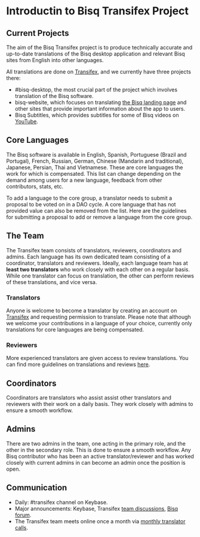 # Introductin to Bisq Transifex Project

## Current Projects
The aim of the Bisq Transifex project is to produce technically accurate and up-to-date translations of the Bisq desktop application and relevant Bisq sites from English into other languages.

All translations are done on [Transifex](https://www.transifex.com/bisq/), and we currently have three projects there:
- #bisq-desktop, the most crucial part of the project which involves translation of the Bisq software. 
- bisq-website, which focuses on translating [the Bisq landing page](https://bisq.network/) and other sites that provide important information about the app to users.
- Bisq Subtitles, which provides subtitles for some of Bisq videos on [YouTube](https://www.youtube.com/c/bisq-network).

## Core Languages
The Bisq software is available in English, Spanish, Portuguese (Brazil and Portugal), French, Russian, German, Chinese (Mandarin and traditional), Japanese, Persian, Thai and Vietnamese. These are core languages the work for which is compensated. This list can change depending on the demand among users for a new language, feedback from other contributors, stats, etc.

To add a language to the core group, a translator needs to submit a proposal to be voted on in a DAO cycle. A core language that has not provided value can also be removed from the list. Here are the guidelines for submitting a proposal to add or remove a language from the core group.

## The Team
The Transifex team consists of translators, reviewers, coordinators and admins. Each language has its own dedicated team consisting of a coordinator, translators and reviewers. Ideally, each language team has at **least two translators** who work closely with each other on a regular basis. While one translator can focus on translation, the other can perform reviews of these translations, and vice versa.

### Translators
Anyone is welcome to become a translator by creating an account on [Transifex](https://www.transifex.com/bisq) and requesting permission to translate. Please note that although we welcome your contributions in a language of your choice, currently only translations for core languages are being compensated.

### Reviewers
More experienced translators are given access to review translations. You can find more guidelines on translations and reviews [here](translationguidelines.md).

## Coordinators
Coordinators are translators who assist assist other translators and reviewers with their work on a daily basis. They work closely with admins to ensure a smooth workflow.

## Admins
There are two admins in the team, one acting in the primary role, and the other in the secondary role. This is done to ensure a smooth workflow. Any Bisq contributor who has been an active translator/reviewer and has worked closely with current admins in can become an admin once the position is open.

## Communication
- Daily: #transifex channel on Keybase.
- Major announcements: Keybase, Transifex [team discussions](https://www.transifex.com/bisq/teams/69542/discussions/), [Bisq forum](https://bisq.community/t/internationalization/1700/12).
- The Transifex team meets online once a month via [monthly translator calls](https://www.youtube.com/playlist?list=PLFH5SztL5cYPPMIBM22SbqrJ01AXTeVY_).
